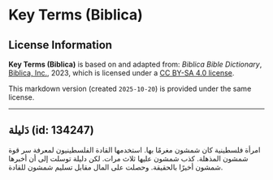 # Key Terms (Biblica)

## License Information

**Key Terms (Biblica)** is based on and adapted from: _Biblica Bible Dictionary_, [Biblica, Inc.](https://www.biblica.com/), 2023, which is licensed under a [CC BY-SA 4.0 license](https://creativecommons.org/licenses/by-sa/4.0/legalcode.en).

This markdown version (created `2025-10-20`) is provided under the same license.



--------------------------------

## دَليلة (id: 134247)

امرأة فلسطينية كان شمشون مغرمًا بها. استخدمها القادة الفلسطينيون لمعرفة سر قوة شمشون المذهلة. كذب شمشون عليها ثلاث مرات. لكن دليلة توسلت إلى أن أخبرها شمشون أخيرًا بالحقيقة. وحصلت على المال مقابل تسليم شمشون للقادة.


